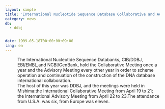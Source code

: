 ```yaml
---
layout: simple
title: 'International Nucleotide Sequence Database Collaborative and Advisory Meetings'
category: news
db:
  - ddbj


date: 1999-05-18T00:00:00+09:00
lang: en
---
```


<dd>The International Nucleotide Sequence Databanks, CIB/DDBJ, EBI/EMBL,and NCBI/GenBank, hold the Collaborative Meeting once a year and the Advisory Meeting every other year in order to scheme operation and continuation of the construction of the DNA database international collaboration.<br>
<dd>The host of this year was DDBJ, and the meetings were held in Mishima:the International Collaborative Meeting from April 19 to 21; the International Advisory Meeting from April 22 to 23.The attendance from U.S.A. was six, from Europe was eleven.</dd>
</dd>
